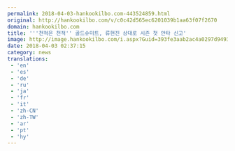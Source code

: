 ```yaml
---
permalink: 2018-04-03-hankookilbo.com-443524859.html
original: http://hankookilbo.com/v/c0c42d565ec6201039b1aa63f07f2670
domain: hankookilbo.com
title: '''천적은 천적'' 골드슈미트, 류현진 상대로 시즌 첫 안타 신고'
image: http://image.hankookilbo.com/i.aspx?Guid=393fe3aab2ac4a0297d9493963e6de9e&Month=HKSports&size=980
date: 2018-04-03 02:37:15
category: news
translations: 
 - 'en'
 - 'es'
 - 'de'
 - 'ru'
 - 'ja'
 - 'fr'
 - 'it'
 - 'zh-CN'
 - 'zh-TW'
 - 'ar'
 - 'pt'
 - 'hy'
---
```



